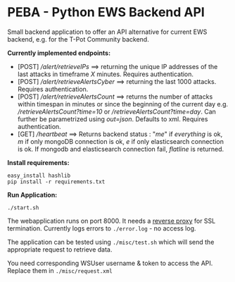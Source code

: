 # PEBA - Python EWS Backend API

Small backend application to offer an API alternative for current EWS backend, e.g. for the T-Pot Community backend. 

**Currently implemented endpoints:** 

 - [POST] */alert/retrieveIPs* ==> returning the unique IP addresses of the last attacks in timeframe *X* minutes. Requires authentication. 
 - [POST] */alert/retrieveAlertsCyber* ==> returning the last 1000 attacks. Requires authentication. 
 - [POST] */alert/retrieveAlertsCount* ==> returns the number of attacks within timespan in minutes or since the beginning of the current day e.g. */retrieveAlertsCount?time=10* or */retrieveAlertsCount?time=day*. Can further be parametrized using *out=json*. Defaults to xml. Requires authentication. 
 - [GET] */heartbeat* ==> Returns backend status : "*me*" if *everything* is ok, *m* if only mongoDB connection is ok, *e* if only elasticsearch connection is ok. If mongodb and elasticsearch connection fail, *flatline* is returned. 


**Install requirements:**

	easy_install hashlib
    pip install -r requirements.txt 


**Run Application:**

   	./start.sh


The webapplication runs on port 8000. It needs a [reverse proxy](http://flask.pocoo.org/docs/0.12/deploying/wsgi-standalone/#proxy-setups)  for SSL termination. 
Currently logs errors to `./error.log` - no access log.

The application can be tested using `./misc/test.sh` which will send the appropriate request to retrieve data. 


You need corresponding WSUser username & token to access the API. Replace them in `./misc/request.xml`
